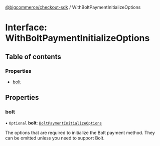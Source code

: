 [@bigcommerce/checkout-sdk](../README.md) / WithBoltPaymentInitializeOptions

# Interface: WithBoltPaymentInitializeOptions

## Table of contents

### Properties

- [bolt](WithBoltPaymentInitializeOptions.md#bolt)

## Properties

### bolt

• `Optional` **bolt**: [`BoltPaymentInitializeOptions`](BoltPaymentInitializeOptions.md)

The options that are required to initialize the Bolt payment
method. They can be omitted unless you need to support Bolt.

